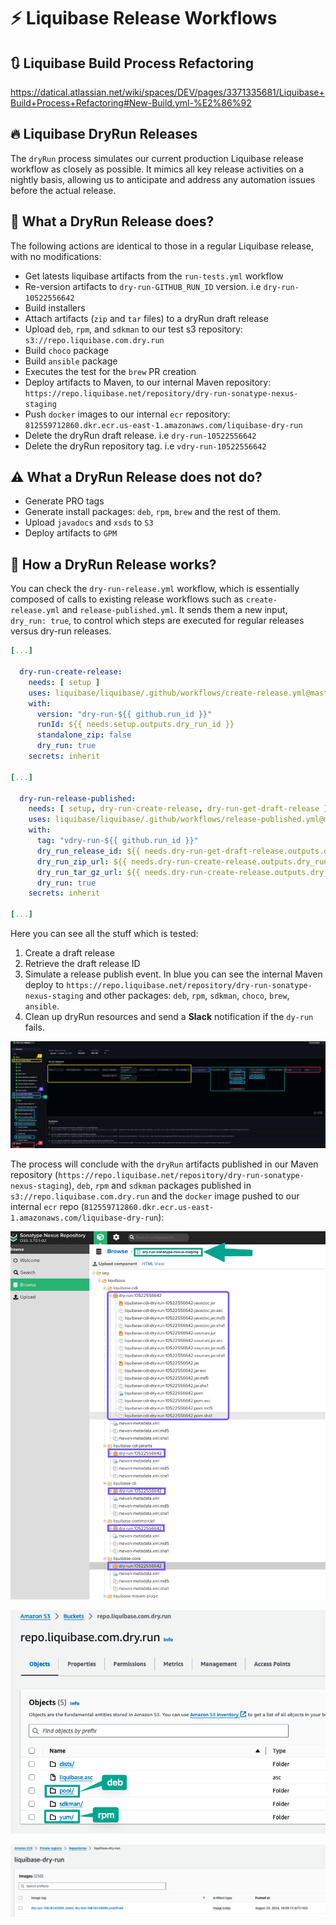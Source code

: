 # :zap: Liquibase Release Workflows

## :arrows_clockwise: Liquibase Build Process Refactoring

https://datical.atlassian.net/wiki/spaces/DEV/pages/3371335681/Liquibase+Build+Process+Refactoring#New-Build.yml-%E2%86%92

## :fire: Liquibase DryRun Releases

The `dryRun` process simulates our current production Liquibase release workflow as closely as possible. It mimics all key release activities on a nightly basis, allowing us to anticipate and address any automation issues before the actual release.

## :star2: What a DryRun Release does?

The following actions are identical to those in a regular Liquibase release, with no modifications:

- Get latests liquibase artifacts from the `run-tests.yml` workflow
- Re-version artifacts to `dry-run-GITHUB_RUN_ID` version. i.e `dry-run-10522556642`
- Build installers
- Attach artifacts (`zip` and `tar` files) to a dryRun draft release
- Upload `deb`, `rpm`, and `sdkman` to our test s3 repository: `s3://repo.liquibase.com.dry.run`
- Build `choco` package
- Build `ansible` package
- Executes the test for the `brew` PR creation
- Deploy artifacts to Maven, to our internal Maven repository: `https://repo.liquibase.net/repository/dry-run-sonatype-nexus-staging`
- Push `docker` images to our internal `ecr` repository: `812559712860.dkr.ecr.us-east-1.amazonaws.com/liquibase-dry-run`
- Delete the dryRun draft release. i.e `dry-run-10522556642`
- Delete the dryRun repository tag. i.e `vdry-run-10522556642`

## :warning: What a DryRun Release does not do?

- Generate PRO tags
- Generate install packages: `deb`, `rpm`, `brew` and the rest of them.
- Upload `javadocs` and `xsds` to `S3`
- Deploy artifacts to `GPM`

## :wrench: How a DryRun Release works?

You can check the `dry-run-release.yml` workflow, which is essentially composed of calls to existing release workflows such as `create-release.yml` and `release-published.yml`. It sends them a new input, `dry_run: true`, to control which steps are executed for regular releases versus dry-run releases.

```yml
[...]

  dry-run-create-release:
    needs: [ setup ]
    uses: liquibase/liquibase/.github/workflows/create-release.yml@master
    with:
      version: "dry-run-${{ github.run_id }}"
      runId: ${{ needs.setup.outputs.dry_run_id }}
      standalone_zip: false
      dry_run: true
    secrets: inherit

[...]

  dry-run-release-published:
    needs: [ setup, dry-run-create-release, dry-run-get-draft-release ]
    uses: liquibase/liquibase/.github/workflows/release-published.yml@master
    with:
      tag: "vdry-run-${{ github.run_id }}"
      dry_run_release_id: ${{ needs.dry-run-get-draft-release.outputs.dry_run_release_id }}
      dry_run_zip_url: ${{ needs.dry-run-create-release.outputs.dry_run_zip_url }}
      dry_run_tar_gz_url: ${{ needs.dry-run-create-release.outputs.dry_run_tar_gz_url }}
      dry_run: true
    secrets: inherit

[...]
```

Here you can see all the stuff which is tested:

1. Create a draft release
2. Retrieve the draft release ID
3. Simulate a release publish event. In blue you can see the internal Maven deploy to `https://repo.liquibase.net/repository/dry-run-sonatype-nexus-staging` and other packages: `deb`, `rpm`, `sdkman`, `choco`, `brew`, `ansible`.
4. Clean up dryRun resources and send a **Slack** notification if the `dy-run` fails.

![](./doc/img/dry-run.png)

The process will conclude with the `dryRun` artifacts published in our Maven repository (`https://repo.liquibase.net/repository/dry-run-sonatype-nexus-staging`), `deb`, `rpm` and `sdkman` packages published in `s3://repo.liquibase.com.dry.run` and the `docker` image pushed to our internal `ecr` repo (`812559712860.dkr.ecr.us-east-1.amazonaws.com/liquibase-dry-run`):

![](./doc/img/nexus.png)

![](./doc/img/s3.png)

![](./doc/img/ecr.png)
